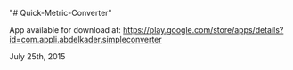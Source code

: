 "# Quick-Metric-Converter" 

App available for download at:
https://play.google.com/store/apps/details?id=com.appli.abdelkader.simpleconverter

July 25th, 2015
